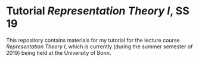 # Tutorial *Representation Theory I*, SS 19

This repository contains materials for my tutorial for the lecture course *Representation Theory I*, which is currently (during the summer semester of 2019) being held at the University of Bonn.
